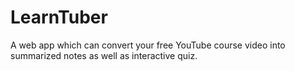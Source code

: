 # LearnTuber
A web app which can convert your free YouTube course video into summarized notes as well as interactive quiz.
